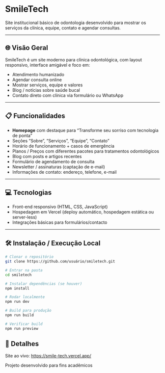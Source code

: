 # SmileTech

Site institucional básico de odontologia desenvolvido para mostrar os serviços da clínica, equipe, contato e agendar consultas.

---

## 🌐 Visão Geral

SmileTech é um site moderno para clínica odontológica, com layout responsivo, interface amigável e foco em:

- Atendimento humanizado  
- Agendar consulta online  
- Mostrar serviços, equipe e valores  
- Blog / notícias sobre saúde bucal  
- Contato direto com clínica via formulário ou WhatsApp  

---

## 📋 Funcionalidades

- **Homepage** com destaque para “Transforme seu sorriso com tecnologia de ponta”  
- Seções “Sobre”, “Serviços”, “Equipe”, “Contato”  
- Horário de funcionamento + casos de emergência  
- Planos / Preços com diferentes pacotes para tratamentos odontológicos  
- Blog com posts e artigos recentes  
- Formulário de agendamento de consulta  
- Newsletter / assinaturas (captação de e-mail)  
- Informações de contato: endereço, telefone, e-mail  

---

## 💻 Tecnologias

- Front-end responsivo (HTML, CSS, JavaScript)  
- Hospedagem em Vercel (deploy automático, hospedagem estática ou server-less)  
- Integrações básicas para formulários/contacto  

---

## 🛠 Instalação / Execução Local

```bash
# Clonar o repositório
git clone https://github.com/usuário/smiletech.git

# Entrar na pasta
cd smiletech

# Instalar dependências (se houver)
npm install

# Rodar localmente
npm run dev

# Build para produção
npm run build

# Verificar build
npm run preview
```
## 🎯 Detalhes

Site ao vivo: https://smile-tech.vercel.app/

Projeto desenvolvido para fins acadêmicos
